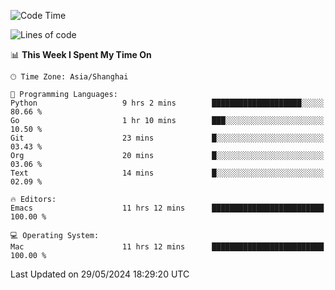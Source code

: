 <!--START_SECTION:waka-->
![Code Time](http://img.shields.io/badge/Code%20Time-1%2C974%20hrs%2037%20mins-blue)

![Lines of code](https://img.shields.io/badge/From%20Hello%20World%20I%27ve%20Written-308.1%20thousand%20lines%20of%20code-blue)

📊 **This Week I Spent My Time On** 

```text
🕑︎ Time Zone: Asia/Shanghai

💬 Programming Languages: 
Python                   9 hrs 2 mins        ████████████████████░░░░░   80.66 % 
Go                       1 hr 10 mins        ███░░░░░░░░░░░░░░░░░░░░░░   10.50 % 
Git                      23 mins             █░░░░░░░░░░░░░░░░░░░░░░░░   03.43 % 
Org                      20 mins             █░░░░░░░░░░░░░░░░░░░░░░░░   03.06 % 
Text                     14 mins             █░░░░░░░░░░░░░░░░░░░░░░░░   02.09 % 

🔥 Editors: 
Emacs                    11 hrs 12 mins      █████████████████████████   100.00 % 

💻 Operating System: 
Mac                      11 hrs 12 mins      █████████████████████████   100.00 % 
```


 Last Updated on 29/05/2024 18:29:20 UTC
<!--END_SECTION:waka-->
